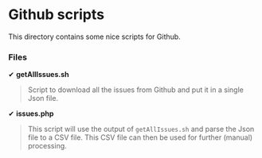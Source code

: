 Github scripts
==============

This directory contains some nice scripts for Github.

### Files

✔ **getAllIssues.sh**
> Script to download all the issues from Github and put it in a single Json file.

✔ **issues.php**
> This script will use the output of `getAllIssues.sh` and parse the Json file to a CSV file. This CSV file can then be used for further (manual) processing.
